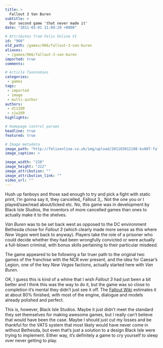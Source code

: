 ```yaml
---
title: >
  Fallout 3 Van Buren
subtitle: >
  Our second game 'that never made it'
date: "2011-03-01 21:09:29 +0000"

# Attributes from Felix Online V1
id: "966"
old_path: /games/966/fallout-3-van-buren
aliases:
 - /games/966/fallout-3-van-buren
imported: true
comments:

# Article Taxonomies
categories:
 - games
tags:
 - imported
 - image
 - multi-author
authors:
 - dt1209
 - sjw209
highlights:

# Homepage control params
headline: true
featured: true

# Image metadata
image_path: "http://felixonline.co.uk/img/upload/201103012108-ks607-fallouts.jpg"
image_caption: >

image_width: "220"
image_height: "222"
image_attribution: ""
image_attribution_link: ""
video_url: ""
---
```


Hush up fanboys and those sad enough to try and pick a fight with static print, I’m gonna say it, they cancelled_ Fallout 3_. Not the one you or I played/saw/read about/licked etc. No, this game was in development by Black Isle Studios, the inventors of more cancelled games than ones to actually make it to the shelves.

_Van Buren_ was to be set back west as opposed to the DC environment Bethesda chose for _Fallout 3_ (which clearly made more sense as this where _New Vegas_ went back to anyway). Players take the role of a prisoner who could decide whether they had been wrongfully convicted or were actually a full-blown criminal, with bonus skills pertaining to their particular misdeed.

The game appeared to be following a far truer path to the original two games of the franchise with the NCR ever present, and the idea for Caesar’s Legion, one of the key _New Vegas_ factions, actually started here with _Van Buren_.

OK, I guess this is kind of a whine that I wish _Fallout 3_ had just been a bit better and I think this was the way to do it, but the game was so close to completion it’s mental they didn’t just see it off. The [Fallout Wiki](http://fallout.wikia.com/) estimates it at about 80% finished, with most of the engine, dialogue and models already polished and perfect.

This is, however, Black Isle Studios. Maybe it just didn’t meet the standard they set themselves for making awesome games, but I really can’t believe that would have been the case. Maybe I should just cut my losses and be thankful for the VATS system that most likely would have never come in without Bethesda, but even that’s just a solution to a design Black Isle were trying to implement. Either way, it’s definitely a game to cry yourself to sleep over never getting to play.
